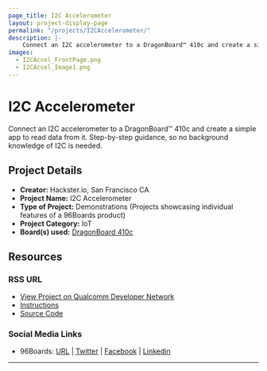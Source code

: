 ```yaml
---
page_title: I2C Accelerometer
layout: project-display-page
permalink: "/projects/I2CAccelerometer/"
description: |-
    Connect an I2C accelerometer to a DragonBoard™ 410c and create a simple app to read data from it. Step-by-step guidance, so no background knowledge of I2C is needed.
images:
  - I2CAccel_FrontPage.png
  - I2CAccel_Image1.png
---
```

# I2C Accelerometer

Connect an I2C accelerometer to a DragonBoard™ 410c and create a simple app to read data from it. Step-by-step guidance, so no background knowledge of I2C is needed.

## Project Details

- **Creator:** Hackster.io, San Francisco CA
- **Project Name:** I2C Accelerometer
- **Type of Project:** Demonstrations (Projects showcasing individual features of a 96Boards product)
- **Project Category:** IoT
- **Board(s) used:** [DragonBoard 410c](https://www.96boards.org/product/dragonboard410c/)

## Resources

### RSS URL

- [View Project on Qualcomm Developer Network](https://developer.qualcomm.com/project/i2c-accelerometer)
- [Instructions](https://www.hackster.io/4360/i2c-accelerometer-564b34?offset=0&ref=search&ref_id=dragonboard)
- [Source Code](https://github.com/ms-iot/samples/view/develop.zip)

### Social Media Links

- 96Boards: [URL](https://www.96boards.org/) &#124; [Twitter](https://twitter.com/96boards) &#124; [Facebook](https://www.facebook.com/96Boards) &#124; [Linkedin](https://www.linkedin.com/showcase/6637095/)


***
